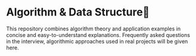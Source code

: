 # Algorithm & Data Structure💖
This repository combines algorithm theory and application examples in concise and easy-to-understand explanations.
Frequently asked questions in the interview, algorithmic approaches used in real projects will be given here.
